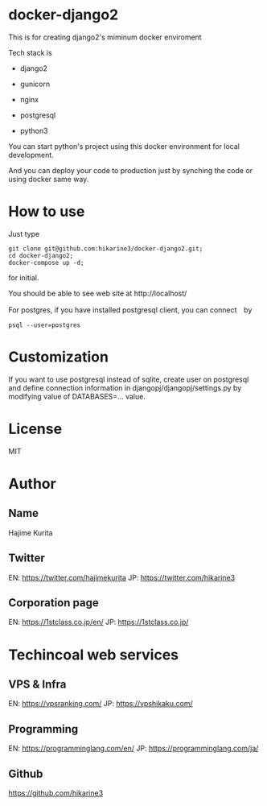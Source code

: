 # docker-django2

This is for creating django2's miminum docker enviroment

Tech stack is

- django2

- gunicorn

- nginx

- postgresql

- python3


You can start python's project using this docker environment for local development.

And you can deploy your code to production just by synching the code or using docker same way.

# How to use

Just type
```
git clone git@github.com:hikarine3/docker-django2.git;
cd docker-django2;
docker-compose up -d;
```
for initial.

You should be able to see web site at
http://localhost/

For postgres, if you have installed postgresql client, you can connect　by
```
psql --user=postgres
```

# Customization

If you want to use postgresql instead of sqlite,
create user on postgresql and define connection information in djangopj/djangopj/settings.py by modifying value of DATABASES=... value.

# License

MIT

# Author

## Name
Hajime Kurita

## Twitter
EN: https://twitter.com/hajimekurita
JP: https://twitter.com/hikarine3

## Corporation page
EN: https://1stclass.co.jp/en/
JP: https://1stclass.co.jp/

# Techincoal web services
## VPS & Infra
EN: https://vpsranking.com/
JP: https://vpshikaku.com/

## Programming
EN: https://programminglang.com/en/
JP: https://programminglang.com/ja/

## Github
https://github.com/hikarine3
